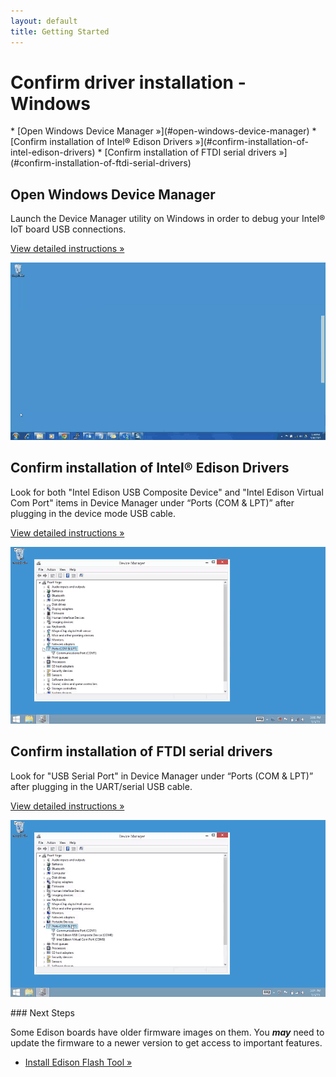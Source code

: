 ```yaml
---
layout: default
title: Getting Started
---
```


# Confirm driver installation - Windows 

<div id="toc" class="box" markdown="1">
* [Open Windows Device Manager »](#open-windows-device-manager)
* [Confirm installation of Intel® Edison Drivers »](#confirm-installation-of-intel-edison-drivers)
* [Confirm installation of FTDI serial drivers »](#confirm-installation-of-ftdi-serial-drivers)
</div>

<!-- <div class="related-videos" class="callout video">
* [Intel Edison: Set Up Your Computer Manually - Windows (preview video)](https://drive.google.com/open?id=0B6gHgawzKtxCbUxicmpBc2JZSmM&authuser=0)
* [Intel Edison: Set Up Your Computer - Windows Integrated Installer (preview video)](https://drive.google.com/open?id=0B6gHgawzKtxCejNuYjc3a216X3M&authuser=0)
</div> -->

## Open Windows Device Manager

<div class="tldr" markdown="1">
Launch the Device Manager utility on Windows in order to debug your Intel® IoT board USB connections. 

[View detailed instructions »](details-open_device_manager.html)
</div>

[![Animated gif: opening Windows Device Manager using the Start menu](images/open_device_manager-animated.gif)](details-open_device_manager.html)


## Confirm installation of Intel® Edison Drivers

<div class="tldr" markdown="1">
Look for both "Intel Edison USB Composite Device" and "Intel Edison Virtual Com Port" items in Device Manager under “Ports (COM & LPT)” after plugging in the device mode USB cable. 

[View detailed instructions »](details-confirm_edison_drivers.html)
</div>

[![Animated gif: confirming the installation of Intel Edison drivers](images/confirm_edison_drivers-animated.gif)](details-confirm_edison_drivers.html)


## Confirm installation of FTDI serial drivers

<div class="tldr" markdown="1">
Look for "USB Serial Port" in Device Manager under “Ports (COM & LPT)” after plugging in the UART/serial USB cable. 

[View detailed instructions »](details-confirm_ftdi_cdm_drivers.html)
</div>

[![Animated gif: confirming the installation of FTDI CDM drivers](images/confirm_ftdi_cdm_drivers-animated.gif)](details-confirm_ftdi_cdm_drivers.html)


<div id="next-steps" class="note" markdown="1">
### Next Steps

Some Edison boards have older firmware images on them. You **_may_** need to update the firmware to a newer version to get access to important features.

* [Install Edison Flash Tool »](/docs/flash_firmware/windows_install.html)
</div>
